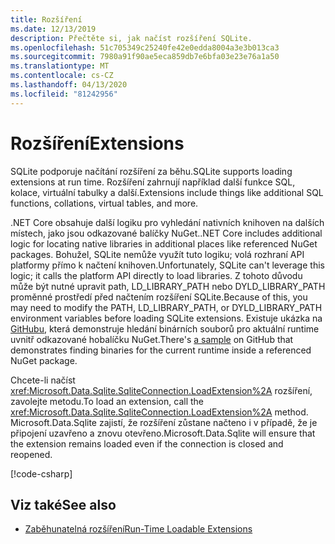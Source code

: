 ```yaml
---
title: Rozšíření
ms.date: 12/13/2019
description: Přečtěte si, jak načíst rozšíření SQLite.
ms.openlocfilehash: 51c705349c25240fe42e0edda8004a3e3b013ca3
ms.sourcegitcommit: 7980a91f90ae5eca859db7e6bfa03e23e76a1a50
ms.translationtype: MT
ms.contentlocale: cs-CZ
ms.lasthandoff: 04/13/2020
ms.locfileid: "81242956"
---
```

# <a name="extensions"></a><span data-ttu-id="6a9e5-103">Rozšíření</span><span class="sxs-lookup"><span data-stu-id="6a9e5-103">Extensions</span></span>

<span data-ttu-id="6a9e5-104">SQLite podporuje načítání rozšíření za běhu.</span><span class="sxs-lookup"><span data-stu-id="6a9e5-104">SQLite supports loading extensions at run time.</span></span> <span data-ttu-id="6a9e5-105">Rozšíření zahrnují například další funkce SQL, kolace, virtuální tabulky a další.</span><span class="sxs-lookup"><span data-stu-id="6a9e5-105">Extensions include things like additional SQL functions, collations, virtual tables, and more.</span></span>

<span data-ttu-id="6a9e5-106">.NET Core obsahuje další logiku pro vyhledání nativních knihoven na dalších místech, jako jsou odkazované balíčky NuGet.</span><span class="sxs-lookup"><span data-stu-id="6a9e5-106">.NET Core includes additional logic for locating native libraries in additional places like referenced NuGet packages.</span></span> <span data-ttu-id="6a9e5-107">Bohužel, SQLite nemůže využít tuto logiku; volá rozhraní API platformy přímo k načtení knihoven.</span><span class="sxs-lookup"><span data-stu-id="6a9e5-107">Unfortunately, SQLite can't leverage this logic; it calls the platform API directly to load libraries.</span></span> <span data-ttu-id="6a9e5-108">Z tohoto důvodu může být nutné upravit path, LD_LIBRARY_PATH nebo DYLD_LIBRARY_PATH proměnné prostředí před načtením rozšíření SQLite.</span><span class="sxs-lookup"><span data-stu-id="6a9e5-108">Because of this, you may need to modify the PATH, LD_LIBRARY_PATH, or DYLD_LIBRARY_PATH environment variables before loading SQLite extensions.</span></span> <span data-ttu-id="6a9e5-109">Existuje ukázka na [GitHubu,](https://github.com/dotnet/docs/blob/master/samples/snippets/standard/data/sqlite/ExtensionsSample/Program.cs) která demonstruje hledání binárních souborů pro aktuální runtime uvnitř odkazované hobalíčku NuGet.</span><span class="sxs-lookup"><span data-stu-id="6a9e5-109">There's [a sample](https://github.com/dotnet/docs/blob/master/samples/snippets/standard/data/sqlite/ExtensionsSample/Program.cs) on GitHub that demonstrates finding binaries for the current runtime inside a referenced NuGet package.</span></span>

<span data-ttu-id="6a9e5-110">Chcete-li načíst <xref:Microsoft.Data.Sqlite.SqliteConnection.LoadExtension%2A> rozšíření, zavolejte metodu.</span><span class="sxs-lookup"><span data-stu-id="6a9e5-110">To load an extension, call the <xref:Microsoft.Data.Sqlite.SqliteConnection.LoadExtension%2A> method.</span></span> <span data-ttu-id="6a9e5-111">Microsoft.Data.Sqlite zajistí, že rozšíření zůstane načteno i v případě, že je připojení uzavřeno a znovu otevřeno.</span><span class="sxs-lookup"><span data-stu-id="6a9e5-111">Microsoft.Data.Sqlite will ensure that the extension remains loaded even if the connection is closed and reopened.</span></span>

[!code-csharp[](../../../../samples/snippets/standard/data/sqlite/ExtensionsSample/Program.cs?name=snippet_LoadExtension)]

## <a name="see-also"></a><span data-ttu-id="6a9e5-112">Viz také</span><span class="sxs-lookup"><span data-stu-id="6a9e5-112">See also</span></span>

* [<span data-ttu-id="6a9e5-113">Zaběhunatelná rozšíření</span><span class="sxs-lookup"><span data-stu-id="6a9e5-113">Run-Time Loadable Extensions</span></span>](https://www.sqlite.org/loadext.html)
